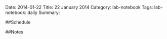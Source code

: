 Date: 2014-01-22
Title: 22 January 2014
Category: lab-notebook
Tags: lab-notebook: daily
Summary: 

##Schedule

##Notes
